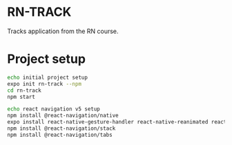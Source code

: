 # RN-TRACK
Tracks application from the RN course.

# Project setup
```bash
echo initial project setup
expo init rn-track --npm
cd rn-track
npm start

echo react navigation v5 setup
npm install @react-navigation/native
expo install react-native-gesture-handler react-native-reanimated react-native-screens react-native-safe-area-context @react-native-community/masked-view
npm install @react-navigation/stack
npm install @react-navigation/tabs
```